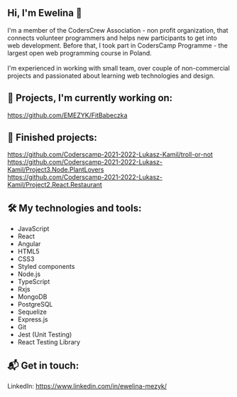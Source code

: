 ## Hi, I'm Ewelina 👋

I'm a member of the CodersCrew Association - non profit organization, that connects volunteer programmers and helps new participants to get into web development. Before that, I took part in CodersCamp Programme - the largest open web programming course in Poland.<br/></br>
I'm experienced in working with small team, over couple of non-commercial projects and passionated about learning web technologies and design.


## 🚀 Projects, I'm currently working on:

https://github.com/EMEZYK/FitBabeczka

## 🎉 Finished projects:

https://github.com/Coderscamp-2021-2022-Lukasz-Kamil/troll-or-not</br>
https://github.com/Coderscamp-2021-2022-Lukasz-Kamil/Project3.Node.PlantLovers</br>
https://github.com/Coderscamp-2021-2022-Lukasz-Kamil/Project2.React.Restaurant</br>

## 🛠 My technologies and tools:
- JavaScript
- React
- Angular
- HTML5
- CSS3
- Styled components
- Node.js
- TypeScript
- Rxjs
- MongoDB
- PostgreSQL
- Sequelize
- Express.js
- Git
- Jest (Unit Testing)
- React Testing Library

## 📬 Get in touch:
LinkedIn: https://www.linkedin.com/in/ewelina-mezyk/
